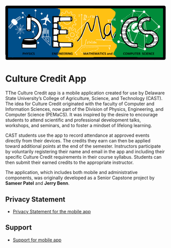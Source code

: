 ![](pemacs-logo.png)
# Culture Credit App

TThe Culture Credit app is a mobile application created for use by Delaware State University’s College of Agriculture, Science, and Technology (CAST). The idea for Culture Credit originated with the faculty of Computer and Information Sciences, now part of the Division of Physics, Engineering, and Computer Science (PEMaCS). It was inspired by the desire to encourage students to attend scientific and professional development talks, workshops, and seminars, and to foster a mindset of lifelong learning.

CAST students use the app to record attendance at approved events directly from their devices. The credits they earn can then be applied toward additional points at the end of the semester. Instructors participate by voluntarily registering their name and email in the app and including their specific Culture Credit requirements in their course syllabus. Students can then submit their earned credits to the appropriate instructor.

The application, which includes both mobile and administrative components, was originally developed as a Senior Capstone project by **Sameer Patel** and **Jerry Benn**.

## Privacy Statement
* [Privacy Statement for the mobile app](privacy.html)

## Support
* [Support for mobile app](support.html)